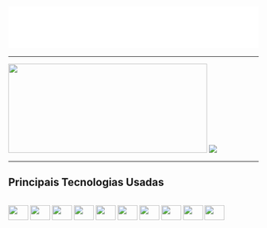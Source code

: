 ![hello](https://github.com/Romulo-HFG/Romulo-HFG/blob/main/hello.svg)

---
<div>
<a href="https://github.com/Romulo-HFG">
<img height="180em" width="400em" src="https://github-readme-stats.vercel.app/api?username=Romulo-HFG&show_icons=true&include_all_commits=true&theme=radical&hide_border=true"/></a> 
<img height="180em"  src="https://github-readme-stats.vercel.app/api/top-langs/?username=Romulo-HFG&layout=compact&theme=radical&hide_border=true" /></a> 
</div>

---
## Principais Tecnologias Usadas 
<div style="display: inlline_block" ><br>
<img align="center" height="30" width="40" src="https://cdn.jsdelivr.net/gh/devicons/devicon/icons/javascript/javascript-original.svg" />
   
<img align="center" height="30" width="40" src="https://cdn.jsdelivr.net/gh/devicons/devicon/icons/typescript/typescript-original.svg" />
          
<img align="center" height="30" width="40" src="https://cdn.jsdelivr.net/gh/devicons/devicon/icons/html5/html5-original.svg" />
          
<img align="center" height="30" width="40" src="https://cdn.jsdelivr.net/gh/devicons/devicon/icons/css3/css3-original.svg" />
          
<img align="center" height="30" width="40" src="https://cdn.jsdelivr.net/gh/devicons/devicon/icons/java/java-original.svg" />
          
<img align="center" height="30" width="40" src="https://cdn.jsdelivr.net/gh/devicons/devicon/icons/nodejs/nodejs-original.svg" />
          
<img align="center" height="30" width="40" src="https://cdn.jsdelivr.net/gh/devicons/devicon/icons/react/react-original.svg" />
          
<img align="center" height="30" width="40" src="https://cdn.jsdelivr.net/gh/devicons/devicon/icons/visualstudio/visualstudio-plain.svg" />
                 
<img align="center" height="30" width="40" src="https://cdn.jsdelivr.net/gh/devicons/devicon/icons/bootstrap/bootstrap-original.svg" />
            
<img align="center" height="30" width="40" src="https://cdn.jsdelivr.net/gh/devicons/devicon/icons/rect/rect-original.svg" />

          
          
          
          
  
</div>
